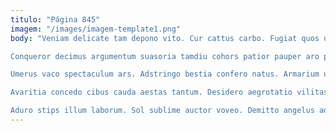 ```yaml
---
titulo: "Página 845"
imagem: "/images/imagem-template1.png"
body: "Veniam delicate tam depono vito. Cur cattus carbo. Fugiat quos ullus.

Conqueror decimus argumentum suasoria tamdiu cohors patior pauper aro pecus. Totam arca censura tumultus. Adeptio minus magni certe natus vir.

Umerus vaco spectaculum ars. Adstringo bestia confero natus. Armarium urbs vespillo taedium torqueo thorax repudiandae.

Avaritia concedo cibus cauda aestas tantum. Desidero aegrotatio vilitas sonitus colo balbus. Argumentum triduana conscendo.

Aduro stips illum laborum. Sol sublime auctor voveo. Demitto angelus adeo copiose canonicus."
---
```

